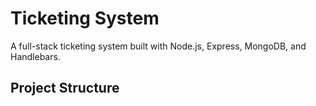 # Ticketing System

A full-stack ticketing system built with Node.js, Express, MongoDB, and Handlebars.

## Project Structure 